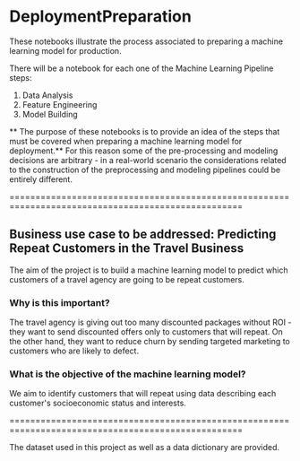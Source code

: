 # DeploymentPreparation
These notebooks illustrate the process associated to preparing a machine learning model for production.

There will be a notebook for each one of the Machine Learning Pipeline steps:

1. Data Analysis
2. Feature Engineering
3. Model Building

** The purpose of these notebooks is to provide an idea of the steps that must be covered when preparing a machine learning model for deployment.** For this reason some of the pre-processing and modeling decisions are arbitrary - in a real-world scenario the considerations related to the construction of the preprocessing and modeling pipelines could be entirely different. 

===================================================================================================

## Business use case to be addressed: Predicting Repeat Customers in the Travel Business

The aim of the project is to build a machine learning model to predict which customers of a travel agency are going to be repeat customers. 

### Why is this important? 

The travel agency is giving out too many discounted packages without ROI - they want to send discounted offers only to customers that will repeat. On the other hand, they want to reduce churn by sending targeted marketing to customers who are likely to defect.

### What is the objective of the machine learning model?

We aim to identify customers that will repeat using data describing each customer's socioeconomic status and interests. 

===================================================================================================

The dataset used in this project as well as a data dictionary are provided.
